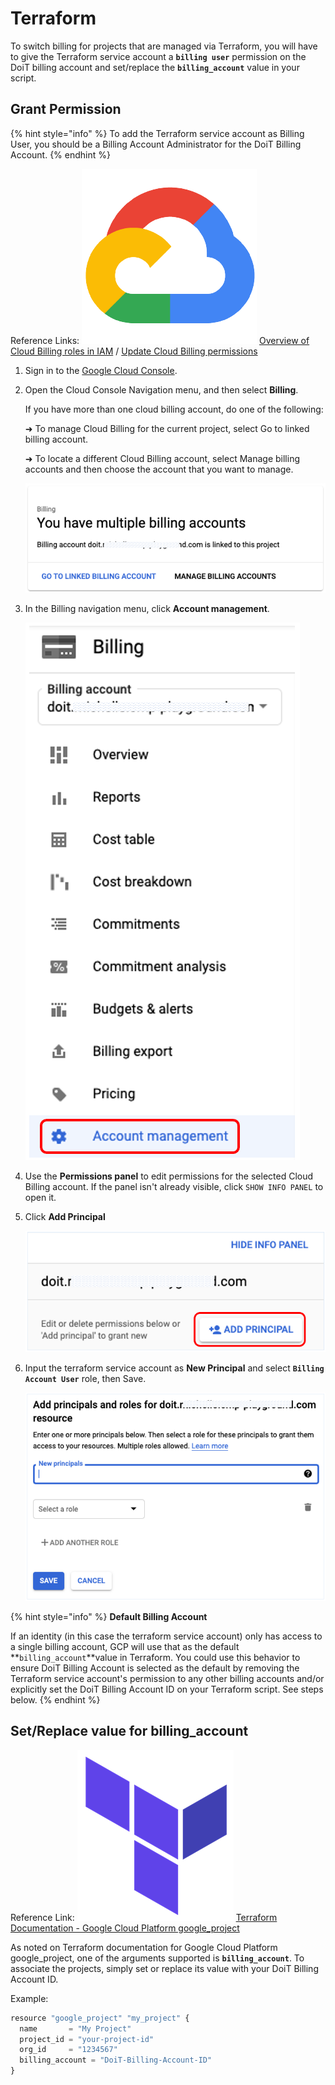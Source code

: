 # Terraform

To switch billing for projects that are managed via Terraform, you will have to give the Terraform service account a **`billing user`** permission on the DoiT billing account and set/replace the **`billing_account`** value in your script.

## Grant Permission

{% hint style="info" %}
To add the Terraform service account as Billing User, you should be a Billing Account Administrator for the DoiT Billing Account.
{% endhint %}

Reference Links: ![An image of the GCP icon](<../../.gitbook/assets/image (49).png>) [Overview of Cloud Billing roles in IAM](https://cloud.google.com/billing/docs/how-to/billing-access#overview-of-cloud-billing-roles-in-cloud-iam) /  [Update Cloud Billing permissions](https://cloud.google.com/billing/docs/how-to/billing-access#update-cloud-billing-permissions)

1. Sign in to the [Google Cloud Console](https://console.cloud.google.com/?\_ga=2.46935335.1241116962.1634885894-310662435.1627993656).

2. Open the Cloud Console Navigation menu, and then select **Billing**.

    If you have more than one cloud billing account, do one of the following:

    ➜ To manage Cloud Billing for the current project, select Go to linked billing account.&#x20;

    ➜ To locate a different Cloud Billing account, select Manage billing accounts and then choose the account that you want to manage.&#x20;

    ![A screenshot of the *You have multiple billing accounts* message](<../../.gitbook/assets/image (91).png>)

3. In the Billing navigation menu, click **Account management**.

    ![A screenshot of the *Billing* menu](<../../.gitbook/assets/image (22).png>)

4. Use the **Permissions panel** to edit permissions for the selected Cloud Billing account. If the panel isn't already visible, click `SHOW INFO PANEL` to open it.

5. Click **Add Principal**

   ![A screnshot showing the location of the *ADD PRINCIPAL* button](<../../.gitbook/assets/image (14).png>)

6. Input the terraform service account as **New Principal** and select **`Billing Account User`** role, then Save.

   ![A screenshot of the *Add principals and roles* form](<../../.gitbook/assets/image (32).png>)

{% hint style="info" %}
**Default Billing Account**

If an identity (in this case the terraform service account) only has access to a single billing account, GCP will use that as the default **`billing_account`**value in Terraform. You could use this behavior to ensure DoiT Billing Account is selected as the default by removing the Terraform service account's permission to any other billing accounts and/or explicitly set the DoiT Billing Account ID on your Terraform script. See steps below.&#x20;
{% endhint %}

## Set/Replace value for billing\_account&#x20;

Reference Link: ![An image of the Terraform logo](<../../.gitbook/assets/image (42).png>) [Terraform Documentation - Google Cloud Platform google\_project](https://registry.terraform.io/providers/hashicorp/google/latest/docs/resources/google\_project#billing\_account)

As noted on Terraform documentation for Google Cloud Platform google\_project, one of the arguments supported is **`billing_account`**. To associate the projects, simply set or replace its value with your DoiT Billing Account ID.&#x20;

Example:

```javascript
resource "google_project" "my_project" {
  name       = "My Project"
  project_id = "your-project-id"
  org_id     = "1234567"
  billing_account = "DoiT-Billing-Account-ID"
}
```
